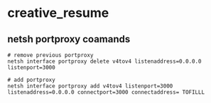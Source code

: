 # creative_resume


## netsh portproxy coamands

```shell
# remove previous portproxy
netsh interface portproxy delete v4tov4 listenaddress=0.0.0.0 listenport=3000

# add portproxy
netsh interface portproxy add v4tov4 listenport=3000 listenaddress=0.0.0.0 connectport=3000 connectaddress= TOFILLL

```